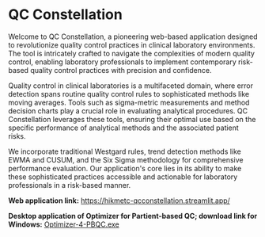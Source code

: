 # QC Constellation

Welcome to QC Constellation, a pioneering web-based application designed to revolutionize quality 
control practices in clinical laboratory environments. The tool is intricately crafted to navigate 
the complexities of modern quality control, enabling laboratory professionals to implement contemporary 
risk-based quality control practices with precision and confidence.

Quality control in clinical laboratories is a multifaceted domain, where error detection spans 
routine quality control rules to sophisticated methods like moving averages. Tools such as sigma-metric 
measurements and method decision charts play a crucial role in evaluating analytical procedures. 
QC Constellation leverages these tools, ensuring their optimal use based on the specific performance 
of analytical methods and the associated patient risks.

We incorporate traditional Westgard rules, trend detection methods like EWMA and CUSUM, and 
the Six Sigma methodology for comprehensive performance evaluation. Our application's core lies 
in its ability to make these sophisticated practices accessible and actionable for laboratory professionals 
in a risk-based manner.

**Web application link:** https://hikmetc-qcconstellation.streamlit.app/ 

**Desktop application of Optimizer for Partient-based QC; download link for Windows:** [Optimizer-4-PBQC.exe](https://drive.google.com/file/d/1jOCSbMrqBvkCLgFpGjR71Se0j57XrlQE/view?usp=sharing)

